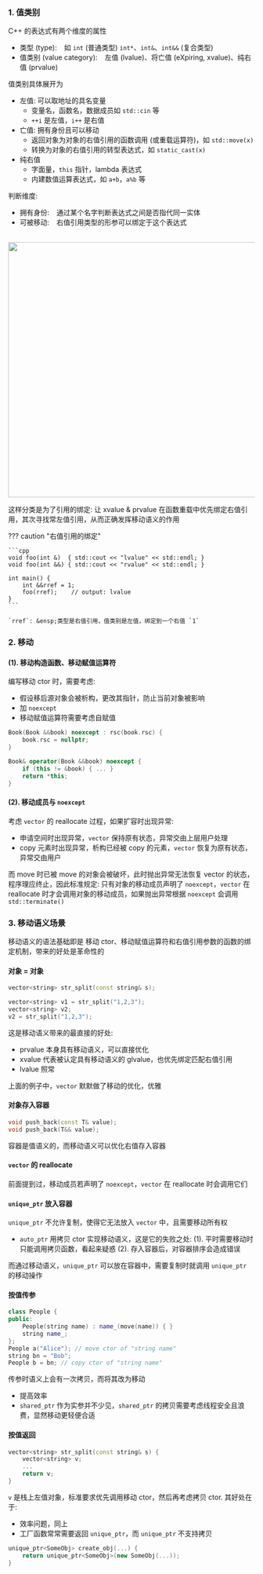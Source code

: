 ### 1. 值类别

C++ 的表达式有两个维度的属性

-   类型 (type): &ensp; 如 `int` (普通类型) `int*`、`int&`、`int&&` (复合类型)
-   值类别 (value category): &ensp; 左值 (lvalue)、将亡值 (eXpiring, xvalue)、纯右值 (prvalue)

值类别具体展开为

-   左值: 可以取地址的具名变量
    -   变量名，函数名，数据成员如 `std::cin` 等
    -   `++i` 是左值，`i++` 是右值
-   亡值: 拥有身份且可以移动
    -   返回对象为对象的右值引用的函数调用 (或重载运算符)，如 `std::move(x)`
    -   转换为对象的右值引用的转型表达式，如 `static_cast(x)`
-   纯右值
    -   字面量，`this` 指针，lambda 表达式
    -   内建数值运算表达式，如 `a+b`，`a%b` 等

判断维度:

-   拥有身份: &ensp; 通过某个名字判断表达式之间是否指代同一实体
-   可被移动: &ensp; 右值引用类型的形参可以绑定于这个表达式

&emsp; <img src="../img/value_category.png" width=520>

这样分类是为了引用的绑定: 让 xvalue & prvalue 在函数重载中优先绑定右值引用，其次寻找常左值引用，从而正确发挥移动语义的作用

??? caution "右值引用的绑定"

    ```cpp
    void foo(int &)  { std::cout << "lvalue" << std::endl; }
    void foo(int &&) { std::cout << "rvalue" << std::endl; }

    int main() {
        int &&rref = 1;
        foo(rref);    // output: lvalue
    }
    ```

    `rref`: &ensp;类型是右值引用，值类别是左值，绑定到一个右值 `1`

### 2. 移动

#### (1). 移动构造函数、移动赋值运算符

编写移动 ctor 时，需要考虑:

-   假设移后源对象会被析构，更改其指针，防止当前对象被影响
-   加 `noexcept`
-   移动赋值运算符需要考虑自赋值

```cpp
Book(Book &&book) noexcept : rsc(book.rsc) {
    book.rsc = nullptr;
}

Book& operator(Book &&book) noexcept {
    if (this != &book) { ... }
    return *this;
}
```

#### (2). 移动成员与 `noexcept`

考虑 `vector` 的 reallocate 过程，如果扩容时出现异常:

-   申请空间时出现异常，`vector` 保持原有状态，异常交由上层用户处理
-   copy 元素时出现异常，析构已经被 copy 的元素，`vector` 恢复为原有状态，异常交由用户

而 move 时已被 move 的对象会被破坏，此时抛出异常无法恢复 vector 的状态，程序理应终止，因此标准规定: 只有对象的移动成员声明了 `noexcept`，`vector` 在 reallocate 时才会调用对象的移动成员，如果抛出异常根据 `noexcept` 会调用 `std::terminate()`

### 3. 移动语义场景

移动语义的语法基础即是 移动 ctor、移动赋值运算符和右值引用参数的函数的绑定机制，带来的好处是革命性的

#### 对象 = 对象

```cpp
vector<string> str_split(const string& s);

vector<string> v1 = str_split("1,2,3");
vector<string> v2;
v2 = str_split("1,2,3");
```

这是移动语义带来的最直接的好处:

-   prvalue 本身具有移动语义，可以直接优化
-   xvalue 代表被认定具有移动语义的 glvalue，也优先绑定匹配右值引用
-   lvalue 照常

上面的例子中，`vector` 默默做了移动的优化，优雅

#### 对象存入容器

```cpp
void push_back(const T& value);
void push_back(T&& value);
```

容器是值语义的，而移动语义可以优化右值存入容器

#### `vector` 的 reallocate

前面提到过，移动成员若声明了 `noexcept`，`vector` 在 reallocate 时会调用它们

#### `unique_ptr` 放入容器

`unique_ptr` 不允许复制，使得它无法放入 `vector` 中，且需要移动所有权

-   `auto_ptr` 用拷贝 ctor 实现移动语义，这是它的失败之处: (1). 平时需要移动时只能调用拷贝函数，看起来疑惑 (2). 存入容器后，对容器排序会造成错误

而通过移动语义，`unique_ptr` 可以放在容器中，需要复制时就调用 `unique_ptr` 的移动操作

#### 按值传参

```cpp
class People {
public:
    People(string name) : name_(move(name)) { }
    string name_;
};
People a("Alice"); // move ctor of "string name"
string bn = "Bob";
People b = bn; // copy ctor of "string name"
```

传参时语义上会有一次拷贝，而将其改为移动

-   提高效率
-   `shared_ptr` 作为实参并不少见，`shared_ptr` 的拷贝需要考虑线程安全且浪费，显然移动更轻便合适

#### 按值返回

```cpp
vector<string> str_split(const string& s) {
    vector<string> v;
    ...
    return v;
}
```

`v` 是栈上左值对象，标准要求优先调用移动 ctor，然后再考虑拷贝 ctor. 其好处在于:

-   效率问题，同上
-   工厂函数常常需要返回 `unique_ptr`，而 `unique_ptr` 不支持拷贝

```cpp
unique_ptr<SomeObj> create_obj(...) {
    return unique_ptr<SomeObj>(new SomeObj(...));
}
```
